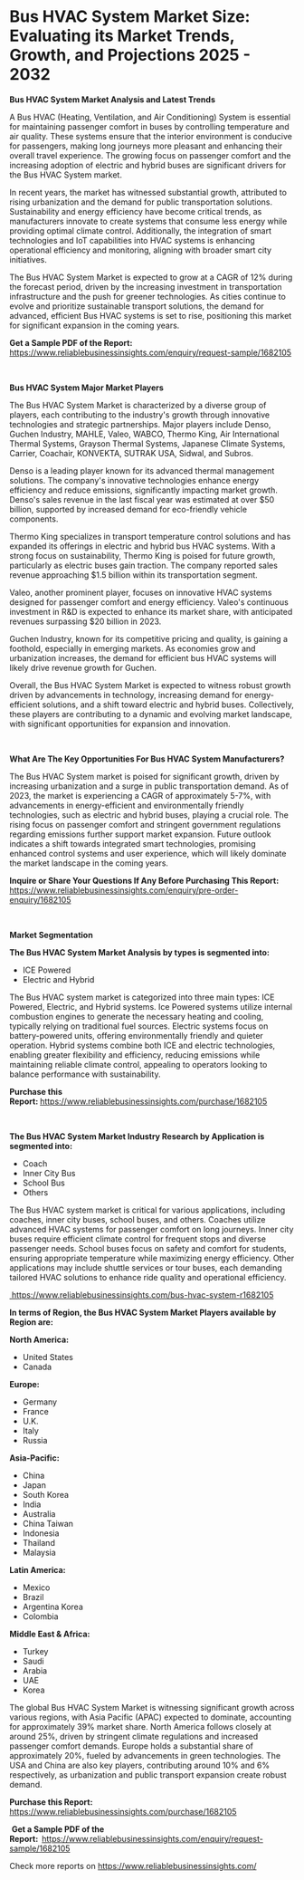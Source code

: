 <p><h1>Bus HVAC System Market Size: Evaluating its Market Trends, Growth, and Projections 2025 - 2032</h1></p><p><strong>Bus HVAC System Market Analysis and Latest Trends</strong></p>
<p><p>A Bus HVAC (Heating, Ventilation, and Air Conditioning) System is essential for maintaining passenger comfort in buses by controlling temperature and air quality. These systems ensure that the interior environment is conducive for passengers, making long journeys more pleasant and enhancing their overall travel experience. The growing focus on passenger comfort and the increasing adoption of electric and hybrid buses are significant drivers for the Bus HVAC System market.</p><p>In recent years, the market has witnessed substantial growth, attributed to rising urbanization and the demand for public transportation solutions. Sustainability and energy efficiency have become critical trends, as manufacturers innovate to create systems that consume less energy while providing optimal climate control. Additionally, the integration of smart technologies and IoT capabilities into HVAC systems is enhancing operational efficiency and monitoring, aligning with broader smart city initiatives.</p><p>The Bus HVAC System Market is expected to grow at a CAGR of 12% during the forecast period, driven by the increasing investment in transportation infrastructure and the push for greener technologies. As cities continue to evolve and prioritize sustainable transport solutions, the demand for advanced, efficient Bus HVAC systems is set to rise, positioning this market for significant expansion in the coming years.</p></p>
<p><strong>Get a Sample PDF of the Report:&nbsp;</strong> <a href="https://www.reliablebusinessinsights.com/enquiry/request-sample/1682105?utm_campaign=3366&utm_medium=2&utm_source=Github&utm_content=ia&utm_term=24032025&utm_id=bus-hvac-system">https://www.reliablebusinessinsights.com/enquiry/request-sample/1682105</a></p>
<p>&nbsp;</p>
<p><strong>Bus HVAC System Major Market Players</strong></p>
<p><p>The Bus HVAC System Market is characterized by a diverse group of players, each contributing to the industry's growth through innovative technologies and strategic partnerships. Major players include Denso, Guchen Industry, MAHLE, Valeo, WABCO, Thermo King, Air International Thermal Systems, Grayson Thermal Systems, Japanese Climate Systems, Carrier, Coachair, KONVEKTA, SUTRAK USA, Sidwal, and Subros.</p><p>Denso is a leading player known for its advanced thermal management solutions. The company's innovative technologies enhance energy efficiency and reduce emissions, significantly impacting market growth. Denso's sales revenue in the last fiscal year was estimated at over $50 billion, supported by increased demand for eco-friendly vehicle components.</p><p>Thermo King specializes in transport temperature control solutions and has expanded its offerings in electric and hybrid bus HVAC systems. With a strong focus on sustainability, Thermo King is poised for future growth, particularly as electric buses gain traction. The company reported sales revenue approaching $1.5 billion within its transportation segment.</p><p>Valeo, another prominent player, focuses on innovative HVAC systems designed for passenger comfort and energy efficiency. Valeo's continuous investment in R&D is expected to enhance its market share, with anticipated revenues surpassing $20 billion in 2023.</p><p>Guchen Industry, known for its competitive pricing and quality, is gaining a foothold, especially in emerging markets. As economies grow and urbanization increases, the demand for efficient bus HVAC systems will likely drive revenue growth for Guchen.</p><p>Overall, the Bus HVAC System Market is expected to witness robust growth driven by advancements in technology, increasing demand for energy-efficient solutions, and a shift toward electric and hybrid buses. Collectively, these players are contributing to a dynamic and evolving market landscape, with significant opportunities for expansion and innovation.</p></p>
<p>&nbsp;</p>
<p><strong>What Are The Key Opportunities For Bus HVAC System Manufacturers?</strong></p>
<p><p>The Bus HVAC System market is poised for significant growth, driven by increasing urbanization and a surge in public transportation demand. As of 2023, the market is experiencing a CAGR of approximately 5-7%, with advancements in energy-efficient and environmentally friendly technologies, such as electric and hybrid buses, playing a crucial role. The rising focus on passenger comfort and stringent government regulations regarding emissions further support market expansion. Future outlook indicates a shift towards integrated smart technologies, promising enhanced control systems and user experience, which will likely dominate the market landscape in the coming years.</p></p>
<p><strong>Inquire or Share Your Questions If Any Before Purchasing This Report:</strong> <a href="https://www.reliablebusinessinsights.com/enquiry/pre-order-enquiry/1682105?utm_campaign=3366&utm_medium=2&utm_source=Github&utm_content=ia&utm_term=24032025&utm_id=bus-hvac-system">https://www.reliablebusinessinsights.com/enquiry/pre-order-enquiry/1682105</a></p>
<p>&nbsp;</p>
<p><strong>Market Segmentation</strong></p>
<p><strong>The Bus HVAC System Market Analysis by types is segmented into:</strong></p>
<p><ul><li>ICE Powered</li><li>Electric and Hybrid</li></ul></p>
<p><p>The Bus HVAC system market is categorized into three main types: ICE Powered, Electric, and Hybrid systems. Ice Powered systems utilize internal combustion engines to generate the necessary heating and cooling, typically relying on traditional fuel sources. Electric systems focus on battery-powered units, offering environmentally friendly and quieter operation. Hybrid systems combine both ICE and electric technologies, enabling greater flexibility and efficiency, reducing emissions while maintaining reliable climate control, appealing to operators looking to balance performance with sustainability.</p></p>
<p><strong>Purchase this Report:&nbsp;</strong><a href="https://www.reliablebusinessinsights.com/purchase/1682105?utm_campaign=3366&utm_medium=2&utm_source=Github&utm_content=ia&utm_term=24032025&utm_id=bus-hvac-system">https://www.reliablebusinessinsights.com/purchase/1682105</a></p>
<p>&nbsp;</p>
<p><strong>The Bus HVAC System Market Industry Research by Application is segmented into:</strong></p>
<p><ul><li>Coach</li><li>Inner City Bus</li><li>School Bus</li><li>Others</li></ul></p>
<p><p>The Bus HVAC system market is critical for various applications, including coaches, inner city buses, school buses, and others. Coaches utilize advanced HVAC systems for passenger comfort on long journeys. Inner city buses require efficient climate control for frequent stops and diverse passenger needs. School buses focus on safety and comfort for students, ensuring appropriate temperature while maximizing energy efficiency. Other applications may include shuttle services or tour buses, each demanding tailored HVAC solutions to enhance ride quality and operational efficiency.</p></p>
<p><a href="https://www.reliablebusinessinsights.com/bus-hvac-system-r1682105?utm_campaign=3366&utm_medium=2&utm_source=Github&utm_content=ia&utm_term=24032025&utm_id=bus-hvac-system">&nbsp;https://www.reliablebusinessinsights.com/bus-hvac-system-r1682105</a></p>
<p><strong>In terms of Region, the Bus HVAC System Market Players available by Region are:</strong></p>
<p>
    <p> <strong> North America: </strong>
        <ul>
            <li>United States</li>
            <li>Canada</li>
        </ul>
        </p> 
    <p> <strong> Europe: </strong>
        <ul>
            <li>Germany</li>
            <li>France</li>
            <li>U.K.</li>
            <li>Italy</li>
            <li>Russia</li>
        </ul>
        </p> 
    <p> <strong> Asia-Pacific: </strong>
        <ul>
            <li>China</li>
            <li>Japan</li>
            <li>South Korea</li>
            <li>India</li>
            <li>Australia</li>
            <li>China Taiwan</li>
            <li>Indonesia</li>
            <li>Thailand</li>
            <li>Malaysia</li>
        </ul>
        </p> 
    <p> <strong> Latin America: </strong>
        <ul>
            <li>Mexico</li>
            <li>Brazil</li>
            <li>Argentina Korea</li>
            <li>Colombia</li>
        </ul>
        </p> 
    <p> <strong> Middle East & Africa: </strong>
        <ul>
            <li>Turkey</li>
            <li>Saudi</li>
            <li>Arabia</li>
            <li>UAE</li>
            <li>Korea</li>
        </ul>
    </p>
    </p>
<p><p>The global Bus HVAC System Market is witnessing significant growth across various regions, with Asia Pacific (APAC) expected to dominate, accounting for approximately 39% market share. North America follows closely at around 25%, driven by stringent climate regulations and increased passenger comfort demands. Europe holds a substantial share of approximately 20%, fueled by advancements in green technologies. The USA and China are also key players, contributing around 10% and 6% respectively, as urbanization and public transport expansion create robust demand.</p></p>
<p><strong>Purchase this Report: </strong><a href="https://www.reliablebusinessinsights.com/purchase/1682105?utm_campaign=3366&utm_medium=2&utm_source=Github&utm_content=ia&utm_term=24032025&utm_id=bus-hvac-system">https://www.reliablebusinessinsights.com/purchase/1682105</a></p>
<p>&nbsp;<strong>Get a Sample PDF of the Report:&nbsp;&nbsp;</strong><a href="https://www.reliablebusinessinsights.com/enquiry/request-sample/1682105?utm_campaign=3366&utm_medium=2&utm_source=Github&utm_content=ia&utm_term=24032025&utm_id=bus-hvac-system">https://www.reliablebusinessinsights.com/enquiry/request-sample/1682105</a></p>
<p><strong></strong></p>
<p>Check more reports on <a href="https://www.reliablebusinessinsights.com/?utm_campaign=3366&utm_medium=2&utm_source=Github&utm_content=ia&utm_term=24032025&utm_id=bus-hvac-system">https://www.reliablebusinessinsights.com/</a></p>